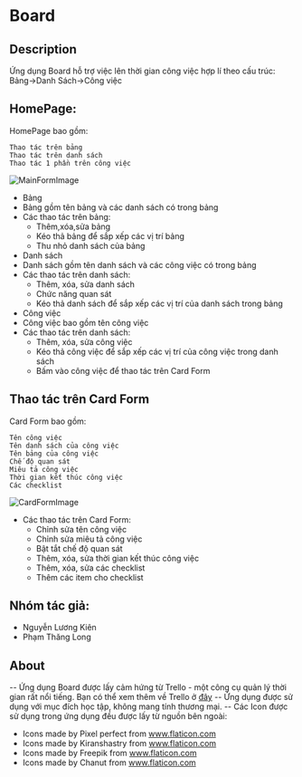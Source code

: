
# Board
## Description
Ứng dụng Board hỗ trợ việc lên thời gian công việc hợp lí theo cấu trúc:
 Bảng->Danh Sách->Công việc
## HomePage:
HomePage bao gồm:
```
Thao tác trên bảng
Thao tác trên danh sách
Thao tác 1 phần trên công việc
```

![MainFormImage](https://user-images.githubusercontent.com/58659205/71450702-6e2ace00-2799-11ea-94c1-f75892e4c984.png)

 - Bảng
 - Bảng gồm tên bảng và các danh sách có trong bảng
 - Các thao tác trên bảng:
    - Thêm,xóa,sửa bảng
    - Kéo thả bảng để sắp xếp các vị trí bảng
    - Thu nhỏ danh sách của bảng 
 - Danh sách
 - Danh sách gồm tên danh sách và các công việc có trong bảng
 - Các thao tác trên danh sách:
    - Thêm, xóa, sửa danh sách
    - Chức năng quan sát
    - Kéo thả danh sách để sắp xếp các vị trí của danh sách trong bảng
 - Công việc
 - Công việc bao gồm tên công việc
 - Các thao tác trên danh sách:
    - Thêm, xóa, sửa công việc
    - Kéo thả công việc để sắp xếp các vị trí của công việc trong danh sách
    - Bấm vào công việc để thao tác trên Card Form
## Thao tác trên Card Form
  Card Form bao gồm:
  ```
  Tên công việc
  Tên danh sách của công việc
  Tên bảng của công việc
  Chế độ quan sát
  Miêu tả công việc
  Thời gian kết thúc công việc
  Các checklist
  ```
![CardFormImage](https://user-images.githubusercontent.com/58659205/71450707-87337f00-2799-11ea-89d2-0fb41c701ec6.png)
 - Các thao tác trên Card Form:
    - Chỉnh sửa tên công việc
    - Chỉnh sửa miêu tả công việc
    - Bật tắt chế độ quan sát
    - Thêm, xóa, sửa thời gian kết thúc công việc
    - Thêm, xóa, sửa các checklist
    - Thêm các item cho checklist
 
## Nhóm tác giả:
 - Nguyễn Lương Kiên
 - Phạm Thăng Long
   
   
## About
  

-- Ứng dụng Board được lấy cảm hứng từ Trello - một công cụ quản lý thời gian rất nổi tiếng. Bạn có thể xem thêm về Trello ở [đây]([https://trello.com/](https://trello.com/))
-- Ứng dụng được sử dụng với mục đích học tập, không mang tính thương mại.
-- Các Icon được sử dụng trong ứng dụng đều được lấy từ nguồn bên ngoài:

 - Icons made by Pixel perfect from www.flaticon.com
 - Icons made by Kiranshastry from www.flaticon.com
 - Icons made by Freepik from www.flaticon.com
 - Icons made by Chanut from www.flaticon.com
